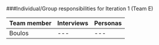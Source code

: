 ###Individual/Group responsibilities for Iteration 1 (Team E)


|Team member|Interviews|Personas|
|---------|--------|--------|
|Boulos|---|---|
